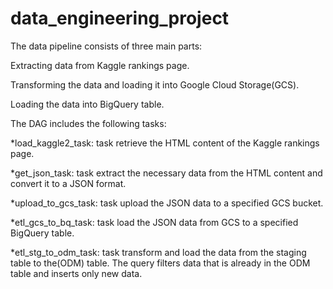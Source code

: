 # data_engineering_project
The data pipeline consists of three main parts:

Extracting data from Kaggle rankings page.

Transforming the data and loading it into Google Cloud Storage(GCS).

Loading the data into BigQuery table.

The DAG includes the following tasks:

*load_kaggle2_task: task retrieve the HTML content of the Kaggle rankings page.

*get_json_task: task extract the necessary data from the HTML content and convert it to a JSON format.

*upload_to_gcs_task: task upload the JSON data to a specified GCS bucket.

*etl_gcs_to_bq_task: task load the JSON data from GCS to a specified BigQuery table.

*etl_stg_to_odm_task: task transform and load the data from the staging table to the(ODM) table. The query filters data that is already in the ODM table and inserts only new data.
